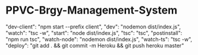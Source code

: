 # PPVC-Brgy-Management-System

"dev-client": "npm start --prefix client",
"dev": "nodemon dist/index.js",
"watch": "tsc -w",
"start": "node dist/index.js",
"tsc": "tsc",
"postinstall": "npm run tsc",
"watch-node": "nodemon dist/index.js",
"watch-ts": "tsc -w",
"deploy": "git add . && git commit -m Heroku && git push heroku master"
